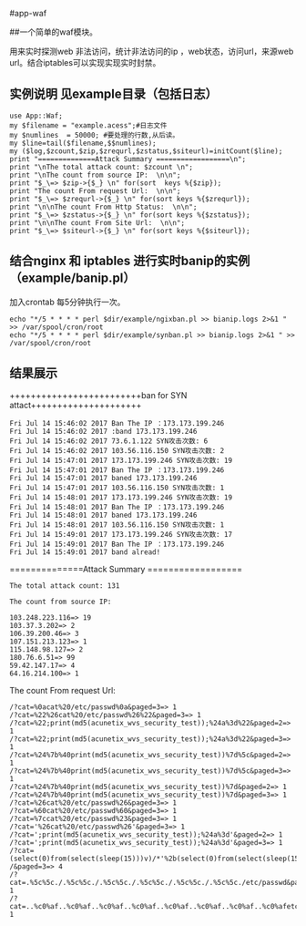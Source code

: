 #app-waf

##一个简单的waf模块。

用来实时探测web 非法访问，统计非法访问的ip ，web状态，访问url，来源web url。结合iptables可以实现实现实时封禁。

## 实例说明 见example目录（包括日志）

    use App::Waf;
    my $filename = "example.acess";#日志文件
    my $numlines  = 50000; #要处理的行数,从后读。
    my $line=tail($filename,$$numlines);
    my ($log,$zcount,$zip,$zrequrl,$zstatus,$siteurl)=initCount($line);
    print "==============Attack Summary ==================\n";
    print "\nThe total attack count: $zcount \n";
    print "\nThe count from source IP:  \n\n";
    print "$_\=> $zip->{$_} \n" for(sort  keys %{$zip});
    print "The count From request Url:  \n\n";
    print "$_\=> $zrequrl->{$_} \n" for(sort keys %{$zrequrl});
    print "\n\nThe count From Http Status:  \n\n";
    print "$_\=> $zstatus->{$_} \n" for(sort keys %{$zstatus});
    print "\n\nThe count From Site Url:  \n\n";
    print "$_\=> $siteurl->{$_} \n" for(sort keys %{$siteurl});

## 结合nginx 和 iptables 进行实时banip的实例（example/banip.pl）
   
加入crontab 每5分钟执行一次。

    echo "*/5 * * * * perl $dir/example/ngixban.pl >> bianip.logs 2>&1 " >> /var/spool/cron/root
    echo "*/5 * * * * perl $dir/example/synban.pl >> bianip.logs 2>&1 " >> /var/spool/cron/root

## 结果展示

+++++++++++++++++++++++++ban for SYN attact+++++++++++++++++++++

    Fri Jul 14 15:46:02 2017 Ban The IP ：173.173.199.246
    Fri Jul 14 15:46:02 2017 :band 173.173.199.246
    Fri Jul 14 15:46:02 2017 73.6.1.122 SYN攻击次数: 6
    Fri Jul 14 15:46:02 2017 103.56.116.150 SYN攻击次数: 2
    Fri Jul 14 15:47:01 2017 173.173.199.246 SYN攻击次数: 19
    Fri Jul 14 15:47:01 2017 Ban The IP ：173.173.199.246
    Fri Jul 14 15:47:01 2017 baned 173.173.199.246
    Fri Jul 14 15:47:01 2017 103.56.116.150 SYN攻击次数: 1
    Fri Jul 14 15:48:01 2017 173.173.199.246 SYN攻击次数: 19
    Fri Jul 14 15:48:01 2017 Ban The IP ：173.173.199.246
    Fri Jul 14 15:48:01 2017 baned 173.173.199.246
    Fri Jul 14 15:48:01 2017 103.56.116.150 SYN攻击次数: 1
    Fri Jul 14 15:49:01 2017 173.173.199.246 SYN攻击次数: 17
    Fri Jul 14 15:49:01 2017 Ban The IP ：173.173.199.246
    Fri Jul 14 15:49:01 2017 band alread!

==============Attack Summary ==================

    The total attack count: 131
    
    The count from source IP:
    
    103.248.223.116=> 19
    103.37.3.202=> 2
    106.39.200.46=> 3
    107.151.213.123=> 1
    115.148.98.127=> 2
    180.76.6.51=> 99
    59.42.147.17=> 4
    64.16.214.100=> 1

The count From request Url:

    /?cat=%0acat%20/etc/passwd%0a&paged=3=> 1
    /?cat=%22%26cat%20/etc/passwd%26%22&paged=3=> 1
    /?cat=%22;print(md5(acunetix_wvs_security_test));%24a%3d%22&paged=2=> 1
    /?cat=%22;print(md5(acunetix_wvs_security_test));%24a%3d%22&paged=3=> 1
    /?cat=%24%7b%40print(md5(acunetix_wvs_security_test))%7d%5c&paged=2=> 1
    /?cat=%24%7b%40print(md5(acunetix_wvs_security_test))%7d%5c&paged=3=> 1
    /?cat=%24%7b%40print(md5(acunetix_wvs_security_test))%7d&paged=2=> 1
    /?cat=%24%7b%40print(md5(acunetix_wvs_security_test))%7d&paged=3=> 1
    /?cat=%26cat%20/etc/passwd%26&paged=3=> 1
    /?cat=%60cat%20/etc/passwd%60&paged=3=> 1
    /?cat=%7ccat%20/etc/passwd%23&paged=3=> 1
    /?cat='%26cat%20/etc/passwd%26'&paged=3=> 1
    /?cat=';print(md5(acunetix_wvs_security_test));%24a%3d'&paged=2=> 1
    /?cat=';print(md5(acunetix_wvs_security_test));%24a%3d'&paged=3=> 1
    /?cat=(select(0)from(select(sleep(15)))v)/*'%2b(select(0)from(select(sleep(15)))v)%2b'%22%2b(select(0)from(select(sleep(15)))v)%2b%22*
    /&paged=3=> 4
    /?cat=.%5c%5c./.%5c%5c./.%5c%5c./.%5c%5c./.%5c%5c./.%5c%5c./etc/passwd&paged=3=> 1
    /?cat=..%c0%af..%c0%af..%c0%af..%c0%af..%c0%af..%c0%af..%c0%af..%c0%afetc/passwd&paged=3=> 1
    
